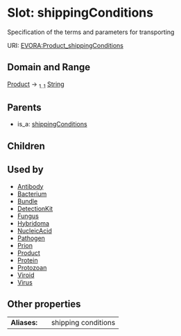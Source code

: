 
# Slot: shippingConditions

Specification of the terms and parameters for transporting

URI: [EVORA:Product_shippingConditions](https://evora-project.eu/Product_shippingConditions)


## Domain and Range

[Product](Product.md) &#8594;  <sub>1..1</sub> [String](types/String.md)

## Parents

 *  is_a: [shippingConditions](shippingConditions.md)

## Children


## Used by

 * [Antibody](Antibody.md)
 * [Bacterium](Bacterium.md)
 * [Bundle](Bundle.md)
 * [DetectionKit](DetectionKit.md)
 * [Fungus](Fungus.md)
 * [Hybridoma](Hybridoma.md)
 * [NucleicAcid](NucleicAcid.md)
 * [Pathogen](Pathogen.md)
 * [Prion](Prion.md)
 * [Product](Product.md)
 * [Protein](Protein.md)
 * [Protozoan](Protozoan.md)
 * [Viroid](Viroid.md)
 * [Virus](Virus.md)

## Other properties

|  |  |  |
| --- | --- | --- |
| **Aliases:** | | shipping conditions |
